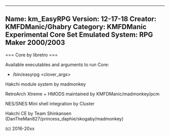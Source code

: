 -----------------------
Name: km_EasyRPG
Version: 12-17-18
Creator: KMFDManic/Ghabry
Category: KMFDManic Experimental Core Set
Emulated System: RPG Maker 2000/2003
-----------------------
=== Core by libretro ===

Available executables and arguments to run Core:
- /bin/easyrpg <rom> <clover_args>

Hakchi module system by madmonkey

RetroArch Xtreme + HMODS maintained by KMFDManic/madmonkey/pcm

NES/SNES Mini shell integration by Cluster

Hakchi CE by Team Shinkansen (DanTheMan827/princess_daphie/skogaby/madmonkey)

(c) 2016-20xx
